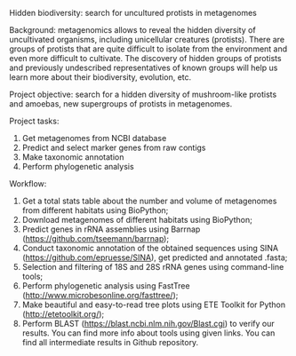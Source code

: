 Hidden biodiversity: search for uncultured protists in metagenomes

Background: metagenomics allows to reveal the hidden diversity of uncultivated organisms, including unicellular creatures (protists). There are groups of protists that are quite difficult to isolate from the environment and even more difficult to cultivate. The discovery of hidden groups of protists and previously undescribed representatives of known groups will help us learn more about their biodiversity, evolution, etc.

Project objective: search for a hidden diversity of mushroom-like protists and amoebas, new supergroups of protists in metagenomes.

Project tasks:
  1. Get metagenomes from NCBI database
  2. Predict and select marker genes from raw contigs
  3. Make taxonomic annotation
  4. Perform phylogenetic analysis
  
Workflow:
  1. Get a total stats table about the number and volume of metagenomes from different habitats using BioPython;
  2. Download metagenomes of different habitats using BioPython;
  3. Predict genes in rRNA assemblies using Barrnap (https://github.com/tseemann/barrnap);
  4. Conduct taxonomic annotation of the obtained sequences using SINA (https://github.com/epruesse/SINA), get predicted and annotated .fasta;
  5. Selection and filtering of 18S and 28S rRNA genes using command-line tools;
  6. Perform phylogenetic analysis using FastTree (http://www.microbesonline.org/fasttree/);
  7. Make beautiful and easy-to-read tree plots using ETE Toolkit for Python (http://etetoolkit.org/);
  8. Perform BLAST (https://blast.ncbi.nlm.nih.gov/Blast.cgi) to verify our results.
  You can find more info about tools using given links.
  You can find all intermediate results in Github repository.
